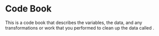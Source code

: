# Code Book

This is a code book that describes the variables, the data, and any transformations or work that you performed to clean up the data called .
